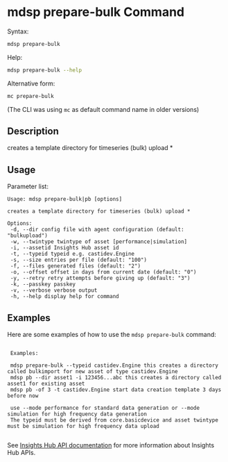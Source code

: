 # mdsp prepare-bulk Command

Syntax:

```bash
mdsp prepare-bulk
```

Help:

```bash
mdsp prepare-bulk --help
```

Alternative form:

```bash
mc prepare-bulk
```

(The CLI was using `mc` as default command name in older versions)

## Description

creates a template directory for timeseries (bulk) upload *

## Usage

Parameter list:

```text
Usage: mdsp prepare-bulk|pb [options]

creates a template directory for timeseries (bulk) upload *

Options:
 -d, --dir config file with agent configuration (default: "bulkupload")
 -w, --twintype twintype of asset [performance|simulation]
 -i, --assetid Insights Hub asset id
 -t, --typeid typeid e.g. castidev.Engine
 -s, --size entries per file (default: "100")
 -f, --files generated files (default: "2")
 -o, --offset offset in days from current date (default: "0")
 -y, --retry retry attempts before giving up (default: "3")
 -k, --passkey passkey
 -v, --verbose verbose output
 -h, --help display help for command

```

## Examples

Here are some examples of how to use the `mdsp prepare-bulk` command:

```text

 Examples:

 mdsp prepare-bulk --typeid castidev.Engine this creates a directory called bulkimport for new asset of type castidev.Engine
 mdsp pb --dir asset1 -i 123456...abc this creates a directory called asset1 for existing asset
 mdsp pb -of 3 -t castidev.Engine start data creation template 3 days before now

 use --mode performance for standard data generation or --mode simulation for high frequency data generation 
 The typeid must be derived from core.basicdevice and asset twintype must be simulation for high frequency data upload


```

See [Insights Hub API documentation](https://documentation.mindsphere.io/MindSphere/apis/index.html) for more information about Insights Hub APIs.
